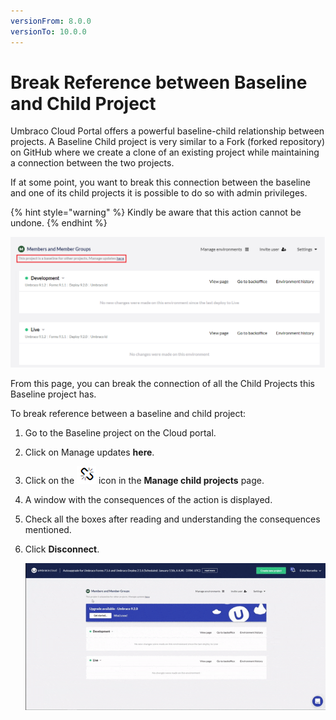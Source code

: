 ```yaml
---
versionFrom: 8.0.0
versionTo: 10.0.0
---
```


# Break Reference between Baseline and Child Project

Umbraco Cloud Portal offers a powerful baseline-child relationship between projects. A Baseline Child project is very similar to a Fork (forked repository) on GitHub where we create a clone of an existing project while maintaining a connection between the two projects.

If at some point, you want to break this connection between the baseline and one of its child projects it is possible to do so with admin privileges.

{% hint style="warning" %}
Kindly be aware that this action cannot be undone.
{% endhint %}

![Baseline child project](images/Baseline-child-project.png)

From this page, you can break the connection of all the Child Projects this Baseline project has.

To break reference between a baseline and child project:

1. Go to the Baseline project on the Cloud portal.
2. Click on Manage updates **here**.
3. Click on the ![Disconnect](images/disconnect-icon.png) icon in the **Manage child projects** page.
4. A window with the consequences of the action is displayed.
5. Check all the boxes after reading and understanding the consequences mentioned.
6. Click **Disconnect**.

    ![Break Baseline and child project](images/Break-baseline.gif)
